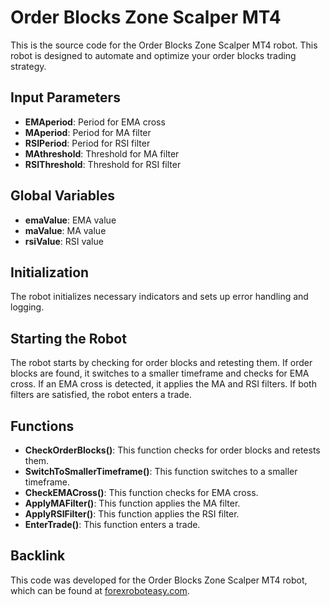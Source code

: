 # Order Blocks Zone Scalper MT4

This is the source code for the Order Blocks Zone Scalper MT4 robot. This robot is designed to automate and optimize your order blocks trading strategy. 

## Input Parameters

- **EMAperiod**: Period for EMA cross
- **MAperiod**: Period for MA filter
- **RSIPeriod**: Period for RSI filter
- **MAthreshold**: Threshold for MA filter
- **RSIThreshold**: Threshold for RSI filter

## Global Variables

- **emaValue**: EMA value
- **maValue**: MA value
- **rsiValue**: RSI value

## Initialization

The robot initializes necessary indicators and sets up error handling and logging.

## Starting the Robot

The robot starts by checking for order blocks and retesting them. If order blocks are found, it switches to a smaller timeframe and checks for EMA cross. If an EMA cross is detected, it applies the MA and RSI filters. If both filters are satisfied, the robot enters a trade.

## Functions

- **CheckOrderBlocks()**: This function checks for order blocks and retests them.
- **SwitchToSmallerTimeframe()**: This function switches to a smaller timeframe.
- **CheckEMACross()**: This function checks for EMA cross.
- **ApplyMAFilter()**: This function applies the MA filter.
- **ApplyRSIFilter()**: This function applies the RSI filter.
- **EnterTrade()**: This function enters a trade.

## Backlink

This code was developed for the Order Blocks Zone Scalper MT4 robot, which can be found at [forexroboteasy.com](https://forexroboteasy.com/forex-robot-review/review-order-blocks-zone-scalper-mt4-automate-and-optimize-your-order-blocks-trading-strategy/).

